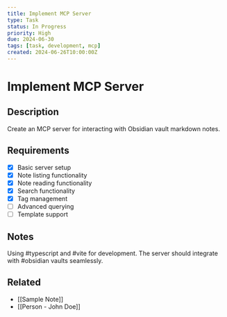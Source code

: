 ```yaml
---
title: Implement MCP Server
type: Task
status: In Progress
priority: High
due: 2024-06-30
tags: [task, development, mcp]
created: 2024-06-26T10:00:00Z
---
```


# Implement MCP Server

## Description

Create an MCP server for interacting with Obsidian vault markdown notes.

## Requirements

- [x] Basic server setup
- [x] Note listing functionality
- [x] Note reading functionality
- [x] Search functionality
- [x] Tag management
- [ ] Advanced querying
- [ ] Template support

## Notes

Using #typescript and #vite for development. The server should integrate with #obsidian vaults seamlessly.

## Related

- [[Sample Note]]
- [[Person - John Doe]]
